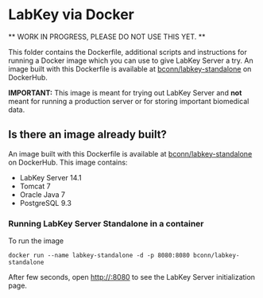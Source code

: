 LabKey via Docker
=================

** WORK IN PROGRESS, PLEASE DO NOT USE THIS YET. **

This folder contains the Dockerfile, additional scripts and instructions for running a Docker image which you can use to give LabKey Server a try. An image built with this Dockerfile is available at [bconn/labkey-standalone](https://registry.hub.docker.com/u/bconn/labkey-standalone/) on DockerHub.

**IMPORTANT:** This image is meant for trying out LabKey Server and **not** meant for running a production server or for storing important biomedical data. 

## Is there an image already built? 

An image built with this Dockerfile is available at [bconn/labkey-standalone](https://registry.hub.docker.com/u/bconn/labkey-standalone/) on DockerHub. This image contains: 

* LabKey Server 14.1 
* Tomcat 7
* Oracle Java 7
* PostgreSQL 9.3 

### Running LabKey Server Standalone in a container

To run the image 

    docker run --name labkey-standalone -d -p 8080:8080 bconn/labkey-standalone

After few seconds, open [http://<host>:8080](http://<host>:8080) to see the LabKey Server initialization page.
